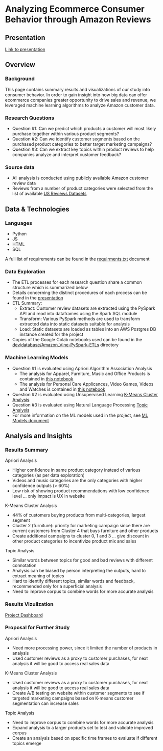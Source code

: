 # Analyzing Ecommerce Consumer Behavior through Amazon Reviews

## Presentation

[Link to presentation](https://docs.google.com/presentation/d/1BNm6gF_iD4guTDOlRPsiFmyAij_SqHRqjMEp_T4HXd8/edit)

## Overview

### Background

This page contains summary results and visualizations of our study into consumer behavior. In order to gain insight into how big data can offer ecommerce companies greater opportunity to drive sales and revenue, we leveraged machine learning algorithms to analyze Amazon customer data.

### Research Questions

- Question #1: Can we predict which products a customer will most likely purchase together within various product segments?
- Question #2: Can we identify customer segments based on the purchased product categories to better target marketing campaigns?
- Question #3: Can we extract key topics within product reviews to help companies analyze and interpret customer feedback?

### Source data

- All analysis is conducted using publicly available Amazon customer review data
- Reviews from a number of product categories were selected from the list of available [US Reviews Datasets](https://s3.amazonaws.com/amazon-reviews-pds/tsv/index.txt)

## Data & Technologies

### Languages

- Python
- JS
- HTML
- SQL

A full list of requirements can be found in the [requirments.txt](requirements.txt) document

### Data Exploration

- The ETL processes for each research question share a common structure which is summarized below
- Details concerning the distinct procedures of each process can be found in the [presentation](https://docs.google.com/presentation/d/1BNm6gF_iD4guTDOlRPsiFmyAij_SqHRqjMEp_T4HXd8/edit#slide=id.gd0649fe845_0_64)
- ETL Summary:
  - Extract: Customer review datasets are extracted using the PySpark API and read into dataframes using the Spark SQL module
  - Transform: Various PySpark methods are used to transform extracted data into static datasets suitable for analysis
  - Load: Static datasets are loaded as tables into an AWS Postgres DB instance created for the project
- Copies of the Google Colab notebooks used can be found in the [dev/database/Amazon_Vine-PySpark-ETLs](https://github.com/jbenasuli/consumer_behavior/tree/main/dev/database/Amazon_Vine-PySpark-ETLs) directory

### Machine Learning Models

- Question #1 is evaluated using Apriori Algorithm Association Analysis
  - The analysis for Apparel, Furniture, Music and Office Products is contained in [this notebook](https://github.com/jbenasuli/consumer_behavior/blob/main/Apriori-Apparel_Furniture_Music_Office.ipynb)
  - The analysis for Personal Care Applicances, Video Games, Videos and Watches is contained in [this notebook](https://github.com/jbenasuli/consumer_behavior/blob/main/Apriori-PersonalCare_VideoGames_Videos_Watches.ipynb)
- Question #2 is evaluated using Unsupervised Learning [K-Means Cluster Analysis](https://github.com/jbenasuli/consumer_behavior/blob/main/KMeans-Customer_Segmentation.ipynb)
- Question #3 is evaluated using Natural Language Processing [Topic Analysis](https://github.com/jbenasuli/consumer_behavior/blob/main/Topic_Analysis-Airmattress.ipynb)
- For more information on the ML models used in the project, see [ML Models document](https://docs.google.com/document/d/1K7xTmlPEwLLiv--TL-xZdt9zddprN_vzMdLysG-BxtU/edit?usp=sharing)

## Analysis and Insights

### Results Summary

Apriori Analysis

- Higher confidence in same product category instead of various categories (as per data exploration)
- Videos and music categories are the only categories with higher confidence outputs (> 60%)
- Low risk of showing product recommendations with low confidence level … only impact is UX in website

K-Means Cluster Analysis

- 44% of customers buying products from multi-categories, largest segment
- Cluster 2 (furniture): priority for marketing campaign since there are current customers from Cluster 4 that buys furniture and other products
- Create additional campaigns to cluster 0, 1 and 3 … give discount in other product categories to incentivize product mix and sales

Topic Analysis

- Similar words between topics for good and bad reviews with different connotation
- Analysis can be biased by person interpreting the outputs, hard to extract meaning of topics
- Hard to identify different topics, similar words and feedback, recommended only for a superficial analysis
- Need to improve corpus to combine words for more accurate analysis

### Results Vizulization

[Project Dashboard](https://jbenasuli.github.io/consumer_behavior/)

### Proposal for Further Study

Apriori Analysis

- Need more processing power, since it limited the number of products in analysis
- Used customer reviews as a proxy to customer purchases, for next analysis it will be good to access real sales data

K-Means Cluster Analysis

- Used customer reviews as a proxy to customer purchases, for next analysis it will be good to access real sales data
- Create A/B testing on website within customer segments to see if targeted marketing campaigns based on K-means customer segmentation can increase sales

Topic Analysis

- Need to improve corpus to combine words for more accurate analysis
- Expand analysis to a larger products set to test and validate improved corpus
- Create an analysis based on specific time frames to evaluate if different topics emerge
